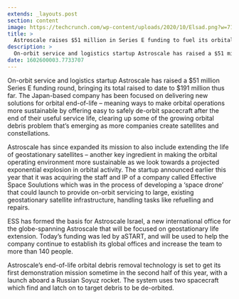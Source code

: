 ```yaml
--- 
extends: _layouts.post 
section: content 
image: https://techcrunch.com/wp-content/uploads/2020/10/Elsad.png?w=711 
title: > 
  Astroscale raises $51 million in Series E funding to fuel its orbital sustainability ambitions – TechCrunch 
description: > 
  On-orbit service and logistics startup Astroscale has raised a $51 million Series E funding round, bringing its total raised to date to $191 million thus far.Astroscale has since expanded its mission to also include extending the life of geostationary satellites – another key ingredient in making the orbital operating environment more sustainable as we look towards a projected exponential explosion in orbital activity.ESS has formed the basis for Astroscale Israel, a new international office for the globe-spanning Astroscale that will be focused on geostationary life extension.Astroscale’s end-of-life orbital debris removal technology is set to get its first demonstration mission sometime in the second half of this year, with a launch aboard a Russian Soyuz rocket.The system uses two spacecraft which find and latch on to target debris to be de-orbited. 
date: 1602600003.7733707 
--- 
```

On-orbit service and logistics startup Astroscale has raised a $51 million Series E funding round, bringing its total raised to date to $191 million thus far. The Japan-based company has been focused on delivering new solutions for orbital end-of-life – meaning ways to make orbital operations more sustainable by offering easy to safely de-orbit spacecraft after the end of their useful service life, clearing up some of the growing orbital debris problem that’s emerging as more companies create satellites and constellations.

Astroscale has since expanded its mission to also include extending the life of geostationary satellites – another key ingredient in making the orbital operating environment more sustainable as we look towards a projected exponential explosion in orbital activity. The startup announced earlier this year that it was acquiring the staff and IP of a company called Effective Space Soulutions which was in the process of developing a ‘space drone’ that could launch to provide on-orbit servicing to large, existing geostationary satellite infrastructure, handling tasks like refuelling and repairs.

ESS has formed the basis for Astroscale Israel, a new international office for the globe-spanning Astroscale that will be focused on geostationary life extension. Today’s funding was led by aSTART, and will be used to help the company continue to establish its global offices and increase the team to more than 140 people.

Astroscale’s end-of-life orbital debris removal technology is set to get its first demonstration mission sometime in the second half of this year, with a launch aboard a Russian Soyuz rocket. The system uses two spacecraft which find and latch on to target debris to be de-orbited.